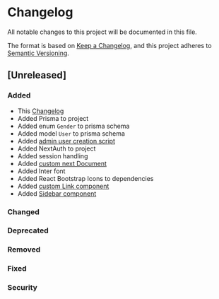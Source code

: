 # Changelog

All notable changes to this project will be documented in this file.

The format is based on [Keep a Changelog](https://keepachangelog.com/en/1.0.0/),
and this project adheres to [Semantic Versioning](https://semver.org/spec/v2.0.0.html).

## [Unreleased]

### Added

- This [Changelog](CHANGELOG.md)
- Added Prisma to project
- Added enum `Gender` to prisma schema
- Added model `User` to prisma schema
- Added [admin user creation script](prisma/createAdminUser.mjs)
- Added NextAuth to project
- Added session handling
- Added [custom next Document](pages/_document.tsx)
- Added Inter font
- Added React Bootstrap Icons to dependencies
- Added [custom Link component](components/Link.tsx)
- Added [Sidebar component](components/Sidebar.tsx)

### Changed

### Deprecated

### Removed

### Fixed

### Security